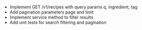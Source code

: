 - Implement GET /v1/recipes with query params q, ingredient, tag
- Add pagination parameters page and limit
- Implement service method to filter results
- Add unit tests for search filtering and pagination
